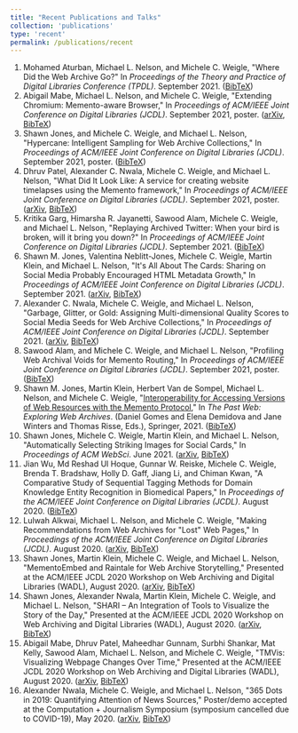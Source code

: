 ```yaml
---
title: "Recent Publications and Talks"
collection: 'publications'
type: 'recent'
permalink: /publications/recent
---
```

1. Mohamed Aturban, Michael L. Nelson, and Michele C. Weigle, "Where Did the Web Archive Go?" In *Proceedings of the Theory and Practice of Digital Libraries Conference (TPDL)*. September 2021. ([BibTeX](/publications/bibtex#aturban-tpdl21))
1. Abigail Mabe, Michael L. Nelson, and Michele C. Weigle, "Extending Chromium: Memento-aware Browser," In *Proceedings of ACM/IEEE Joint Conference on Digital Libraries (JCDL)*. September 2021, poster. ([arXiv](https://arxiv.org/abs/2104.13361), [BibTeX](/publications/bibtex#mabe-jcdl21))
1. Shawn Jones, and Michele C. Weigle, and Michael L. Nelson, "Hypercane: Intelligent Sampling for Web Archive Collections," In *Proceedings of ACM/IEEE Joint Conference on Digital Libraries (JCDL)*. September 2021, poster. ([BibTeX](/publications/bibtex#jones-jcdl21b))
1. Dhruv Patel, Alexander C. Nwala, Michele C. Weigle, and Michael L. Nelson, "What Did It Look Like: A service for creating website timelapses using the Memento framework," In *Proceedings of ACM/IEEE Joint Conference on Digital Libraries (JCDL)*. September 2021, poster. ([arXiv](https://arxiv.org/abs/2104.14041), [BibTeX](/publications/bibtex#patel-jcdl21))
1. Kritika Garg, Himarsha R. Jayanetti, Sawood Alam, Michele C. Weigle, and Michael L. Nelson, "Replaying Archived Twitter: When your bird is broken, will it bring you down?" In *Proceedings of ACM/IEEE Joint Conference on Digital Libraries (JCDL)*. September 2021. ([BibTeX](/publications/bibtex#garg-jcdl21))
1. Shawn M. Jones, Valentina Neblitt-Jones, Michele C. Weigle, Martin Klein, and Michael L. Nelson, "It's All About The Cards: Sharing on Social Media Probably Encouraged HTML Metadata Growth," In *Proceedings of ACM/IEEE Joint Conference on Digital Libraries (JCDL)*. September 2021. ([arXiv](https://arxiv.org/abs/2104.04116), [BibTeX](/publications/bibtex#jones-jcdl21a))
1. Alexander C. Nwala, Michele C. Weigle, and Michael L. Nelson, "Garbage, Glitter, or Gold: Assigning Multi-dimensional Quality Scores to Social Media Seeds for Web Archive Collections," In *Proceedings of ACM/IEEE Joint Conference on Digital Libraries (JCDL)*. September 2021. ([arXiv](https://arxiv.org/abs/2107.02680), [BibTeX](/publications/bibtex#nwala-jcdl21))
1. Sawood Alam, and Michele C. Weigle, and Michael L. Nelson, "Profiling Web Archival Voids for Memento Routing," In *Proceedings of ACM/IEEE Joint Conference on Digital Libraries (JCDL)*. September 2021, poster. ([BibTeX](/publications/bibtex#alam-jcdl21))
1. Shawn M. Jones, Martin Klein, Herbert Van de Sompel, Michael L. Nelson, and Michele C. Weigle, "[Interoperability for Accessing Versions of Web Resources with the Memento Protocol](http://dx.doi.org/10.1007/978-3-030-63291-5)," In *The Past Web: Exploring Web Archives*. (Daniel Gomes and Elena Demidova and Jane Winters and Thomas Risse, Eds.), Springer, 2021. ([BibTeX](/publications/bibtex#jones-memento21))
1. Shawn Jones, Michele C. Weigle, Martin Klein, and Michael L. Nelson, "Automatically Selecting Striking Images for Social Cards," In *Proceedings of ACM WebSci*. June 2021. ([arXiv](https://arxiv.org/abs/2103.04899), [BibTeX](/publications/bibtex#jones-websci21))
1. Jian Wu, Md Reshad Ul Hoque, Gunnar W. Reiske, Michele C. Weigle, Brenda T. Bradshaw, Holly D. Gaff, Jiang Li, and Chiman Kwan, "A Comparative Study of Sequential Tagging Methods for Domain Knowledge Entity Recognition in Biomedical Papers," In *Proceedings of the ACM/IEEE Joint Conference on Digital Libraries (JCDL)*. August 2020. ([BibTeX](/publications/bibtex#wu-jcdl20))
1. Lulwah Alkwai, Michael L. Nelson, and Michele C. Weigle, "Making Recommendations from Web Archives for "Lost" Web Pages," In *Proceedings of the ACM/IEEE Joint Conference on Digital Libraries (JCDL)*. August 2020. ([arXiv](https://arxiv.org/abs/1908.02819), [BibTeX](/publications/bibtex#alkwai-jcdl20))
1. Shawn Jones, Martin Klein, Michele C. Weigle, and Michael L. Nelson, "MementoEmbed and Raintale for Web Archive Storytelling," Presented at the ACM/IEEE JCDL 2020 Workshop on Web Archiving and Digital Libraries (WADL), August 2020. ([arXiv](http://arxiv.org/abs/2008.00137), [BibTeX](/publications/bibtex#jones-wadl20a))
1. Shawn Jones, Alexander Nwala, Martin Klein, Michele C. Weigle, and Michael L. Nelson, "SHARI – An Integration of Tools to Visualize the Story of the Day," Presented at the ACM/IEEE JCDL 2020 Workshop on Web Archiving and Digital Libraries (WADL), August 2020. ([arXiv](http://arxiv.org/abs/2008.00139), [BibTeX](/publications/bibtex#jones-wadl20b))
1. Abigail Mabe, Dhruv Patel, Maheedhar Gunnam, Surbhi Shankar, Mat Kelly, Sawood Alam, Michael L. Nelson, and Michele C. Weigle, "TMVis: Visualizing Webpage Changes Over Time," Presented at the ACM/IEEE JCDL 2020 Workshop on Web Archiving and Digital Libraries (WADL), August 2020. ([arXiv](https://arxiv.org/abs/2006.02487), [BibTeX](/publications/bibtex#mabe-wadl20))
1. Alexander Nwala, Michele C. Weigle, and Michael L. Nelson, "365 Dots in 2019: Quantifying Attention of News Sources," Poster/demo accepted at the Computation + Journalism Symposium (symposium cancelled due to COVID-19), May 2020. ([arXiv](https://arxiv.org/abs/2003.09989), [BibTeX](/publications/bibtex#nwala-cj20))
